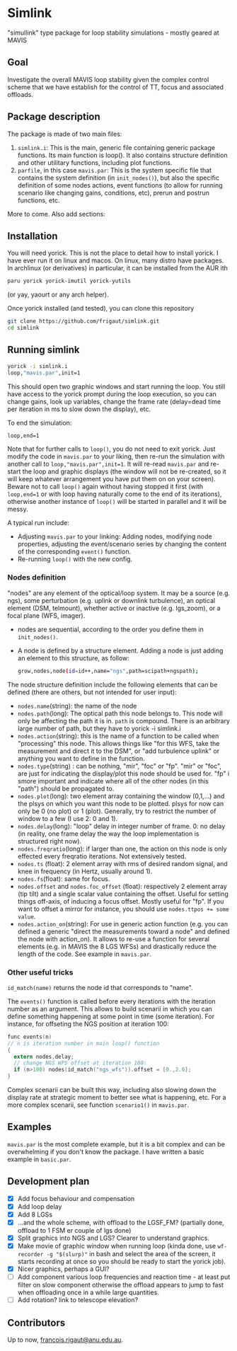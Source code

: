 # Simlink
"simullink" type package for loop stability simulations - mostly geared at MAVIS

## Goal

Investigate the overall MAVIS loop stability given the complex control scheme that we have establish for the control of TT, focus and associated offloads.

## Package description

The package is made of two main files:

1. `simlink.i`: This is the main, generic file containing generic package functions. Its main function is loop(). It also contains structure definition and other utilitary functions, including plot functions.
2. `parfile`, in this case `mavis.par`: This is the system specific file that contains the system definition (in `init_nodes()`), but also the specific definition of some nodes actions, event functions (to allow for running scenario like changing gains, conditions, etc), prerun and postrun functions, etc. 

More to come. Also add sections:

## Installation

You will need yorick. This is not the place to detail how to install yorick. I have ever run it on linux and macos. On linux, many distro have packages. In archlinux (or derivatives) in particular, it can be installed from the AUR ith

```bash
paru yorick yorick-imutil yorick-yutils
```
(or yay, yaourt or any arch helper). 

Once yorick installed (and tested), you can clone this repository

```bash
git clone https://github.com/frigaut/simlink.git
cd simlink
```

## Running simlink

```bash
yorick -i simlink.i
loop,"mavis.par",init=1
```

This should open two graphic windows and start running the loop. You still have access to the yorick prompt during the loop execution, so you can change gains, look up variables, change the frame rate (delay=dead time per iteration in ms to slow down the display), etc. 

To end the simulation:

```bash
loop,end=1
```

Note that for further calls to `loop()`, you do not need to exit yorick. Just modify the code in `mavis.par` to your liking, then re-run the simulation with another call to `loop,"mavis.par",init=1`. It will re-read `mavis.par` and re-start the loop and graphic displays (the window will not be re-created, so it will keep whatever arrangement you have put them on on your screen). Beware not to call `loop()` again without having stopped it first (with `loop,end=1` or with loop having naturally come to the end of its iterations), otherwise another instance of `loop()` will be started in parallel and it will be messy. 

A typical run include:

- Adjusting `mavis.par` to your linking: Adding nodes, modifying node properties, adjusting the event/scenario series by changing the content of the corresponding `event()` function.
- Re-running `loop()` with the new config.

### Nodes definition

"nodes" are any element of the optical/loop system. It may be a source (e.g. ngs), some perturbation (e.g. uplink or downlink turbulence), an optical element (DSM, telmount), whether active or inactive (e.g. lgs_zoom), or a focal plane (WFS, imager).

- nodes are sequential, according to the order you define them in `init_nodes()`.

- A node is defined by a structure element. Adding a node is just adding an element to this structure, as follow:

  ```bash
  grow,nodes,node(id=id++,name="ngs",path=scipath+ngspath);
  ```

The node structure definition include the following elements that can be defined (there are others, but not intended for user input):

- `nodes.name`(string): the name of the node
- `nodes.path`(long): The optical path this node belongs to. This node will only be affecting the path it is in. `path` is compound. There is an arbitrary large number of path, but they have to yorick -i simlink.i
- `nodes.action`(string): this is the name of a function to be called when "processing" this node. This allows things like "for this WFS, take the measurement and direct it to the DSM", or "add turbulence uplink" or anything you want to define in the function.
- `nodes.type`(string) : can be nothing, "mir", "foc" or "fp". "mir" or "foc",  are just for indicating the display/plot this node should be used for. "fp" i smore important and indicate where all of the other nodes (in this "path") should be propagated to.
- `nodes.plot`(long): two element array containing the window (0,1,...) and the plsys on which you want this node to be plotted. plsys for now can only be 0 (no plot) or 1 (plot). Generally, try to restrict the number of window to a few (I use 2: 0 and 1).
- `nodes.delay`(long): "loop" delay in integer number of frame. 0: no delay (in reality, one frame delay the way the loop implementation is structured right now).
- `nodes.freqratio`(long): if larger than one, the action on this node is only effected every freqratio iterations. Not extensively tested.
- `nodes.ts` (float): 2 element array with rms of desired random signal, and knee in frequency (in Hertz, usually around 1).
- `nodes.fs`(float): same for focus.
- `nodes.offset` and `nodes.foc_offset` (float): respectively 2 element array (tip tilt) and a single scalar value containing the offset. Useful for setting things off-axis, of inducing a focus offset. Mostly useful for "fp". If you want to offset a mirror for instance, you should use 
  `nodes.ttpos += some value`.
- `nodes.action_on`(string): For use in generic action function (e.g. you can defined a generic "direct the measurements toward a node" and defined the node with action_on). It allows to re-use a function for several elements (e.g. in MAVIS the 8 LGS WFSs) and drastically reduce the length of the code. See example in `mavis.par`.

### Other useful tricks

`id_match(name)` returns the node id that corresponds to "name". 

The `events()` function is called before every iterations with the iteration number as an argument. This allows to build scenarii in which you can define something happening at some point in time (some iteration). For instance, for offseting the NGS position at iteration 100:

```C
func events(n)
// n is iteration number in main loop() function
{
  extern nodes,delay;
  // change NGS WFS offset at iteration 100:
  if (n>100) nodes(id_match("ngs_wfs")).offset = [0.,2.0];
}
```

Complex scenarii can be built this way, including also slowing down the display rate at strategic moment to better see what is happening, etc. For a more complex scenarii, see function `scenario1()` in `mavis.par`.

## Examples

`mavis.par` is the most complete example, but it is a bit complex and can be overwhelming if you don't know the package. I have written a basic example in `basic.par`.

## Development plan

- [x] Add focus behaviour and compensation
- [x] Add loop delay
- [x] Add 8 LGSs 
- [x] ...and the whole scheme, with offload to the LGSF_FM? (partially done, offload to 1 FSM er couple of lgs done)
- [x] Split graphics into NGS and LGS? Clearer to understand graphics.
- [x] Make movie of graphic window when running loop (kinda done, use `wf-recorder -g "$(slurp)"` in bash and select the area of the screen, it starts recording at once so you should be ready to start the yorick job).
- [x] Nicer graphics, perhaps a GUI?
- [ ] Add component various loop frequencies and reaction time - at least put filter on slow component otherwise the offload appears to jump to fast when offloading once in a while large quantities.
- [ ] Add rotation? link to telescope elevation?

## Contributors

Up to now, francois.rigaut@anu.edu.au.



